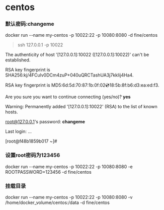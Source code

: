 # centos

### 默认密码:changeme
docker run --name my-centos -p 10022:22 -p 10080:8080 -d fine/centos

> ssh 127.0.0.1 -p 10022

The authenticity of host '[127.0.0.1]:10022 ([127.0.0.1]:10022)' can't be established.

RSA key fingerprint is SHA256:kj/4FCulv0DCm4zuP+040uQRCTashUA3j7kkIij4Ha4.

RSA key fingerprint is MD5:6d:5d:70:87:1b:0f:02:cd:18:5b:8f:b6:d3:ea:ed:f3.

Are you sure you want to continue connecting (yes/no)? **yes**

Warning: Permanently added '[127.0.0.1]:10022' (RSA) to the list of known hosts.

root@127.0.0.1's password: **changeme**

Last login: ...

[root@f48b1859b017 ~]# 

     

### 设置root密码为123456
docker run --name my-centos -p 10022:22 -p 10080:8080 -e ROOTPASSWORD=123456 -d fine/centos

### 挂载目录
docker run --name my-centos -p 10022:22 -p 10080:8080 -v /home/docker_volume/centos:/data -d fine/centos


     
     
